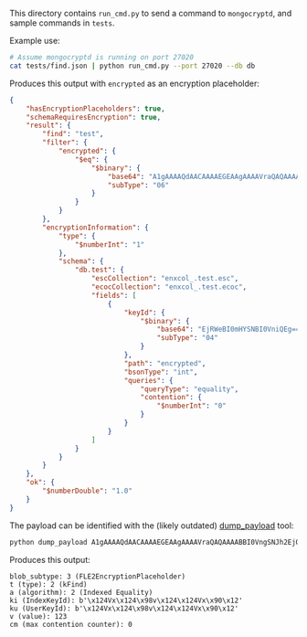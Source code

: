 This directory contains `run_cmd.py` to send a command to `mongocryptd`, and sample commands in `tests`.

Example use:
```bash
# Assume mongocryptd is running on port 27020
cat tests/find.json | python run_cmd.py --port 27020 --db db
```
Produces this output with `encrypted` as an encryption placeholder:
```json
{
    "hasEncryptionPlaceholders": true,
    "schemaRequiresEncryption": true,
    "result": {
        "find": "test",
        "filter": {
            "encrypted": {
                "$eq": {
                    "$binary": {
                        "base64": "A1gAAAAQdAACAAAAEGEAAgAAAAVraQAQAAAABBI0VngSNJh2EjQSNFZ4kBIFa3UAEAAAAAQSNFZ4EjSYdhI0EjRWeJASEHYAewAAABJjbQAAAAAAAAAAAAA=",
                        "subType": "06"
                    }
                }
            }
        },
        "encryptionInformation": {
            "type": {
                "$numberInt": "1"
            },
            "schema": {
                "db.test": {
                    "escCollection": "enxcol_.test.esc",
                    "ecocCollection": "enxcol_.test.ecoc",
                    "fields": [
                        {
                            "keyId": {
                                "$binary": {
                                    "base64": "EjRWeBI0mHYSNBI0VniQEg==",
                                    "subType": "04"
                                }
                            },
                            "path": "encrypted",
                            "bsonType": "int",
                            "queries": {
                                "queryType": "equality",
                                "contention": {
                                    "$numberInt": "0"
                                }
                            }
                        }
                    ]
                }
            }
        }
    },
    "ok": {
        "$numberDouble": "1.0"
    }
}
```

The payload can be identified with the (likely outdated) [dump_payload](https://github.com/kevinAlbs/dump_payload) tool:

```bash
python dump_payload A1gAAAAQdAACAAAAEGEAAgAAAAVraQAQAAAABBI0VngSNJh2EjQSNFZ4kBIFa3UAEAAAAAQSNFZ4EjSYdhI0EjRWeJASEHYAewAAABJjbQAAAAAAAAAAAAA=
```

Produces this output:
```
blob_subtype: 3 (FLE2EncryptionPlaceholder)
t (type): 2 (kFind)
a (algorithm): 2 (Indexed Equality)
ki (IndexKeyId): b'\x124Vx\x124\x98v\x124\x124Vx\x90\x12' 
ku (UserKeyId): b'\x124Vx\x124\x98v\x124\x124Vx\x90\x12' 
v (value): 123 
cm (max contention counter): 0 
```
